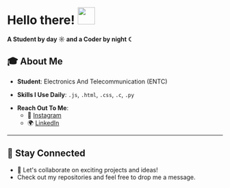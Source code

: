 # Hello there! <img src="https://github.com/user-attachments/assets/ef8aa47e-72db-4604-9985-6107dc3ad4cb" width="40" height="40" />

**A Student by day ☼ and a Coder by night ☾**
<!--
<p align="left">
  <img src="https://komarev.com/ghpvc/?username=ved7482&label=Profile%20views&color=FFA500&style=flat" alt="Profile Views" />
</p>
-->

## 🎓 About Me

- **Student**: Electronics And Telecommunication (ENTC) 
<!-- - **Portfolio**: [Moncy](https://www.moncy.dev/) -->
- **Skills I Use Daily**: `.js`, `.html`, `.css`, `.c`, `.py` 
<!-- 
- **Passions**:  
  - 
  -   
  -  
  -    
- **Currently Learning**: `React.js`  
- **Working On**: Learning projects on WEB Development -->
- **Reach Out To Me**:  
  - 📸 [Instagram](https://www.instagram.com/divyanshu_7482/)  
  - 🌍 [LinkedIn](https://www.linkedin.com/in/divyanshu-nikhade-a887b5331/)
  <!--
  - 🖋️ [Blog]( )  
  - 📺 [YouTube](https://www.youtube.com/@DivyanshuNikhade)  
  - 💼 [Portfolio](https://www.moncy.dev/) -->

---

<!-- 
## 🏆 Contributions

---



## 📊 Metrics
 
### Notable Contributions


---

### Achievements

--- 
-->

## 🚀 Stay Connected

- 🌟 Let's collaborate on exciting projects and ideas!  
- Check out my repositories and feel free to drop me a message.
